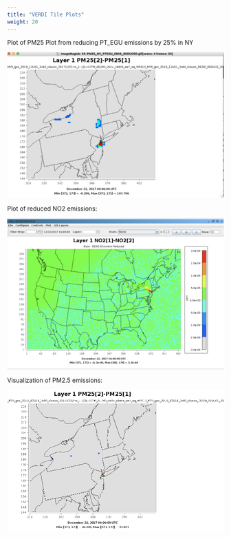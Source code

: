 ```yaml
---
title: "VERDI Tile Plots"
weight: 20
---
```


Plot of PM25 Plot from reducing PT_EGU emissions by 25% in NY

![reduced emissions vis](/static/images/6-verdi-pm-reduced-vis.png)

Plot of reduced NO2 emissions:

![reduced no2 emissionsvis](/static/images/6-verdi-no2_base-desid.png)

Visualization of PM2.5 emissions:

![reduced PTEGU emissions](/static/images/4-PM25_NY_PTEGU_EMIS_REDUCED.gif)

